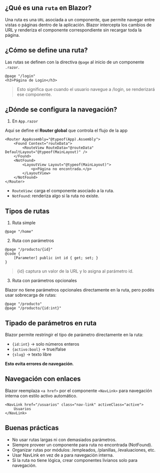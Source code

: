 
## ¿Qué es una `ruta` en Blazor?

Una ruta es una `URL` asociada a un componente, que permite navegar entre vistas o páginas dentro de la aplicación. Blazor intercepta los cambios de URL y renderiza el componente correspondiente sin recargar toda la página.

## ¿Cómo se define una ruta?

Las rutas se definen con la directiva `@page` al inicio de un componente `.razor`.

```
@page "/login"
<h3>Página de Login</h3>
```

> Esto significa que cuando el usuario navegue a /login, se renderizará ese componente.

## ¿Dónde se configura la navegación?

1. En `App.razor`

Aquí se define el **Router global** que controla el flujo de la app

```
<Router AppAssembly="@typeof(App).Assembly">
    <Found Context="routeData">
        <RouteView RouteData="@routeData" DefaultLayout="@typeof(MainLayout)" />
    </Found>
    <NotFound>
        <LayoutView Layout="@typeof(MainLayout)">
            <p>Página no encontrada.</p>
        </LayoutView>
    </NotFound>
</Router>
```

- `RouteView`: carga el componente asociado a la ruta.
- `NotFound`: renderiza algo si la ruta no existe.

## Tipos de rutas

1. Ruta simple

```
@page "/home"
```

2. Ruta con parámetros

```
@page "/producto/{id}"
@code {
    [Parameter] public int id { get; set; }
}
```

> {id} captura un valor de la URL y lo asigna al parámetro id.

3. Ruta con parámetros opcionales

Blazor no tiene parámetros opcionales directamente en la ruta, pero podés usar sobrecarga de rutas:

```
@page "/producto"
@page "/producto/{id:int}"
```

## Tipado de parámetros en ruta

Blazor permite restringir el tipo de parámetro directamente en la ruta:

- `{id:int}` → solo números enteros
- `{activo:bool}` → true/false
- `{slug}` → texto libre

**Esto evita errores de navegación**.

## Navegación con enlaces

Blazor reemplaza `<a href>` por el componente `<NavLink>` para navegación interna con estilo activo automático.

```
<NavLink href="/usuarios" class="nav-link" activeClass="active">
    Usuarios
</NavLink>
```

## Buenas prácticas

- No usar rutas largas ni con demasiados parámetros.
- Siempre proveer un componente para ruta no encontrada (NotFound).
- Organizar rutas por módulos: /empleados, /planillas, /evaluaciones, etc.
- Usar NavLink en vez de a para navegación interna.
- Si la ruta no tiene lógica, crear componentes livianos solo para navegación.



